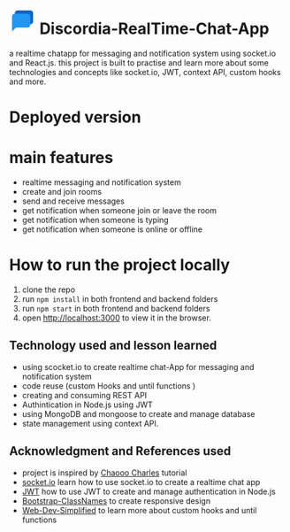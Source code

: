 # ![discordia](./frontend/public/icons8-chat-room-48.png) Discordia-RealTime-Chat-App
a realtime chatapp for messaging and notification system using socket.io and React.js. this project is built to practise and learn more about some technologies and concepts like socket.io, JWT, context API, custom hooks and more.
# Deployed version


# main features

* realtime messaging and notification system
* create and join rooms
* send and receive messages
* get notification when someone join or leave the room
* get notification when someone is typing
* get notification when someone is online or offline

# How to run the project locally
1. clone the repo
2. run `npm install` in both frontend and backend folders
3. run `npm start` in both frontend and backend folders
4. open [http://localhost:3000](http://localhost:3000) to view it in the browser.


## Technology used and lesson learned
* using scocket.io to create realtime chat-App for messaging and notification system 
* code reuse (custom Hooks and until functions ) 
* creating and consuming REST API
* Authintication in Node.js using JWT 
* using MongoDB and mongoose to create and manage database
* state management using context API.

## Acknowledgment and References used 
* project is inspired by [Chaooo Charles](https://www.youtube.com/@ChaooCharles) tutorial
* [socket.io](https://socket.io/) learn how to use socket.io to create a realtime chat app
* [JWT](https://jwt.io/) how to use JWT to create and manage authentication in Node.js
* [Bootstrap-ClassNames](https://getbootstrap.com/docs/4.0/getting-started/introduction/) to create responsive design
* [Web-Dev-Simplified](https://www.youtube.com/@WebDevSimplified) to learn more about custom hooks and until functions


